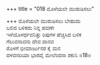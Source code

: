 +++
title = "018 ಮೊಳೆಯಲೇ ಮುರುಡಿಸಲು"

+++
ಮೊಳೆಯಲೇ ಮುರುಡಿಸಲು ಬೇಹುದು  
ಬಲಿದ ಬಳಿಕದು ನಿನ್ನ ಹವಣೇ  
ಇಳೆಯೊಳರ್ಧವನಿತ್ತು ರಿಪುಗಳ ಹೆಚ್ಚಿಸಿದ ಬಳಿಕ   
ಗೆಲುವನಾವನು ದೇವ ದಾನವ  
ರೊಳಗೆ ಭೀಮಾರ್ಜುನರ ಕೈ ಮನ  
ದಳವನರಿಯಾ ಭಾರವೈ ಮೇಲೆಂದನಾ ಶಕುನಿ    ॥18॥